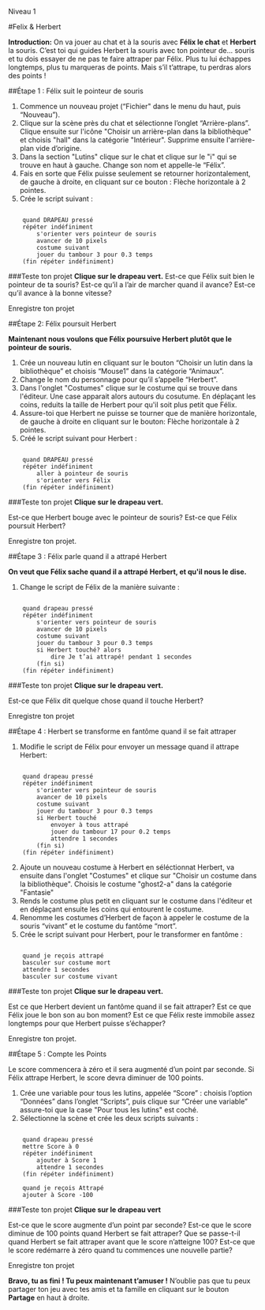 Niveau 1

#Felix & Herbert

__Introduction:__
On va jouer au chat et à la souris avec __Félix le chat__ et __Herbert__ la souris. C’est toi qui guides Herbert la souris avec ton pointeur de... souris et tu dois essayer de ne pas te faire attraper par Félix. Plus tu lui échappes longtemps, plus tu marqueras de points. Mais s’il t’attrape, tu perdras alors des points !

##Étape 1 : Félix suit le pointeur de souris

1. Commence un nouveau projet (“Fichier" dans le menu du haut, puis “Nouveau”).
2. Clique sur la scène près du chat et sélectionne l’onglet “Arrière-plans”. Clique ensuite sur l'icône "Choisir un arrière-plan dans la bibliothèque" et choisis "hall" dans la catégorie "Intérieur". Supprime ensuite l'arrière-plan vide d’origine. 
3. Dans la section "Lutins" clique sur le chat et clique sur le "i" qui se trouve en haut à gauche. Change son nom et appelle-le “Félix”.
4. Fais en sorte que Félix puisse seulement se retourner horizontalement, de gauche à droite, en cliquant sur ce bouton : Flèche horizontale à 2 pointes.
5. Crée le script suivant :

```scratch

	quand DRAPEAU pressé
	répéter indéfiniment
		s'orienter vers pointeur de souris
		avancer de 10 pixels
		costume suivant
		jouer du tambour 3 pour 0.3 temps
	(fin répéter indéfiniment)
```
		
###Teste ton projet
__Clique sur le drapeau vert.__
Est-ce que Félix suit bien le pointeur de ta souris? 
Est-ce qu’il a l’air de marcher quand il avance? 
Est-ce qu’il avance à la bonne vitesse?

Enregistre ton projet

##Étape 2: Félix poursuit Herbert

__Maintenant nous voulons que Félix poursuive Herbert plutôt que le pointeur de souris.__

1. Crée un nouveau lutin en cliquant sur le bouton “Choisir un lutin dans la bibliothèque” et choisis “Mouse1” dans la catégorie “Animaux”.
2. Change le nom du personnage pour qu’il s’appelle “Herbert”.
3. Dans l'onglet "Costumes" clique sur le costume qui se trouve dans l'éditeur. Une case apparait alors autours du cosutume. En déplaçant les coins, reduits la taille de Herbert pour qu'il soit plus petit que Félix.
4. Assure-toi que Herbert ne puisse se tourner que de manière horizontale, de gauche à droite en cliquant sur le bouton: Flèche horizontale à 2 pointes.
5. Créé le script suivant pour Herbert :


```scratch
	
	quand DRAPEAU pressé
	répéter indéfiniment
		aller à pointeur de souris
		s'orienter vers Félix
	(fin répéter indéfiniment)
```

###Teste ton projet
__Clique sur le drapeau vert.__

Est-ce que Herbert bouge avec le pointeur de souris?
Est-ce que Félix poursuit Herbert?

Enregistre ton projet.

##Étape 3 : Félix parle quand il a attrapé Herbert

__On veut que Félix sache quand il a attrapé Herbert, et qu'il nous le dise.__


1. Change le script de Félix de la manière suivante :

```scratch
	
	quand drapeau pressé
	répéter indéfiniment
		s'orienter vers pointeur de souris
		avancer de 10 pixels
		costume suivant
		jouer du tambour 3 pour 0.3 temps
		si Herbert touché? alors
			dire Je t’ai attrapé! pendant 1 secondes
		(fin si)
	(fin répéter indéfiniment)
```

###Teste ton projet
__Clique sur le drapeau vert.__

Est-ce que Félix dit quelque chose quand il touche Herbert?

Enregistre ton projet

##Étape 4 : Herbert se transforme en fantôme quand il se fait attraper

1. Modifie le script de Félix pour envoyer un message quand il attrape Herbert:

```scratch
	
	quand drapeau pressé
	répéter indéfiniment
		s'orienter vers pointeur de souris
		avancer de 10 pixels
		costume suivant
		jouer du tambour 3 pour 0.3 temps
		si Herbert touché 
			envoyer à tous attrapé
			jouer du tambour 17 pour 0.2 temps
			attendre 1 secondes
		(fin si)
	(fin répéter indéfiniment)
```
2. Ajoute un nouveau costume à Herbert en séléctionnat Herbert, va ensuite dans l'onglet "Costumes" et clique sur "Choisir un costume dans la bibliothèque". Choisis le costume "ghost2-a" dans la catégorie "Fantasie"
3. Rends le costume plus petit en cliquant sur le costume dans l'éditeur et en déplaçant ensuite les coins qui entourent le costume.
4. Renomme les costumes d’Herbert de façon à appeler le costume de la souris “vivant” et le costume du fantôme “mort”.
5. Crée le script suivant pour Herbert, pour le transformer en fantôme :

```scratch
	
	quand je reçois attrapé
	basculer sur costume mort
	attendre 1 secondes
	basculer sur costume vivant
```
	
###Teste ton projet
__Clique sur le drapeau vert.__

Est ce que Herbert devient un fantôme quand il se fait attraper? 
Est ce que Félix joue le bon son au bon moment? 
Est ce que Félix reste immobile assez longtemps pour que Herbert puisse s’échapper? 

Enregistre ton projet.

##Étape 5 : Compte les Points

Le score commencera à zéro et il sera augmenté d’un point par seconde. Si Félix attrape Herbert, le score devra diminuer de 100 points.

1. Crée une variable pour tous les lutins, appelée “Score” : choisis l’option “Données” dans l’onglet “Scripts”, puis clique sur “Créer une variable” assure-toi que la case "Pour tous les lutins" est coché.
2. Sélectionne la scène et crée les deux scripts suivants :

```scratch
	
	quand drapeau pressé
	mettre Score à 0
	répéter indéfiniment
		ajouter à Score 1
		attendre 1 secondes
	(fin répéter indéfiniment)
	
	quand je reçois Attrapé
	ajouter à Score -100
```
	
###Teste ton projet
__Clique sur le drapeau vert__

Est-ce que le score augmente d’un point par seconde? 
Est-ce que le score diminue de 100 points quand Herbert se fait attraper? 
Que se passe-t-il quand Herbert se fait attraper avant que le score n’atteigne 100? 
Est-ce que le score redémarre à zéro quand tu commences une nouvelle partie?

Enregistre ton projet

__Bravo, tu as fini ! Tu peux maintenant t’amuser !__
N’oublie pas que tu peux partager ton jeu avec tes amis et ta famille en cliquant sur le bouton __Partage__ en haut à droite. 
